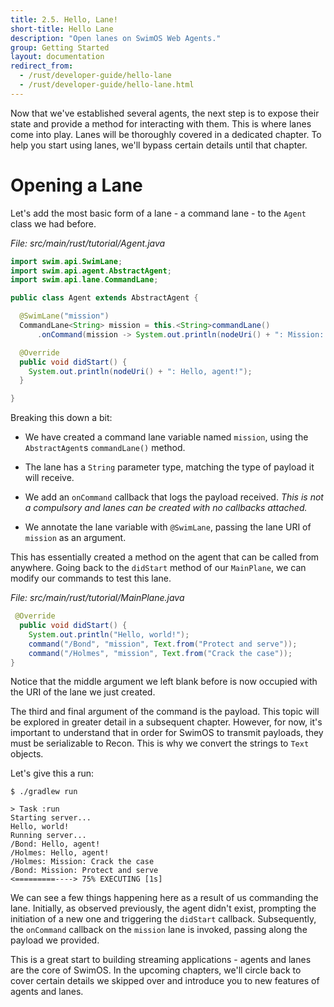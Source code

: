 ```yaml
---
title: 2.5. Hello, Lane!
short-title: Hello Lane
description: "Open lanes on SwimOS Web Agents."
group: Getting Started
layout: documentation
redirect_from:
  - /rust/developer-guide/hello-lane
  - /rust/developer-guide/hello-lane.html
---
```


Now that we've established several agents, the next step is to expose their state and provide a method for interacting with them.
This is where lanes come into play.
Lanes will be thoroughly covered in a dedicated chapter.
To help you start using lanes, we'll bypass certain details until that chapter.

# Opening a Lane

Let's add the most basic form of a lane - a command lane - to the `Agent` class we had before.

_File: src/main/rust/tutorial/Agent.java_

```java
import swim.api.SwimLane;
import swim.api.agent.AbstractAgent;
import swim.api.lane.CommandLane;

public class Agent extends AbstractAgent {

  @SwimLane("mission")
  CommandLane<String> mission = this.<String>commandLane()
      .onCommand(mission -> System.out.println(nodeUri() + ": Mission: " + mission));

  @Override
  public void didStart() {
    System.out.println(nodeUri() + ": Hello, agent!");
  }

}
```

Breaking this down a bit:

- We have created a command lane variable named `mission`, using the `AbstractAgent`s `commandLane()` method.

- The lane has a `String` parameter type, matching the type of payload it will receive.

- We add an `onCommand` callback that logs the payload received.
  _This is not a compulsory and lanes can be created with no callbacks attached._

- We annotate the lane variable with `@SwimLane`, passing the lane URI of `mission` as an argument.

This has essentially created a method on the agent that can be called from anywhere.
Going back to the `didStart` method of our `MainPlane`, we can modify our commands to test this lane.

_File: src/main/rust/tutorial/MainPlane.java_

```java
 @Override
  public void didStart() {
    System.out.println("Hello, world!");
    command("/Bond", "mission", Text.from("Protect and serve"));
    command("/Holmes", "mission", Text.from("Crack the case"));
}
```

Notice that the middle argument we left blank before is now occupied with the URI of the lane we just created.

The third and final argument of the command is the payload.
This topic will be explored in greater detail in a subsequent chapter.
However, for now, it's important to understand that in order for SwimOS to transmit payloads, they must be serializable to Recon.
This is why we convert the strings to `Text` objects.

Let's give this a run:

```text
$ ./gradlew run

> Task :run
Starting server...
Hello, world!
Running server...
/Bond: Hello, agent!
/Holmes: Hello, agent!
/Holmes: Mission: Crack the case
/Bond: Mission: Protect and serve
<=========----> 75% EXECUTING [1s]
```

We can see a few things happening here as a result of us commanding the lane.
Initially, as observed previously, the agent didn't exist, prompting the initiation of a new one and triggering the `didStart` callback.
Subsequently, the `onCommand` callback on the `mission` lane is invoked, passing along the payload we provided.

This is a great start to building streaming applications - agents and lanes are the core of SwimOS.
In the upcoming chapters, we'll circle back to cover certain details we skipped over and introduce you to new features of agents and lanes.

